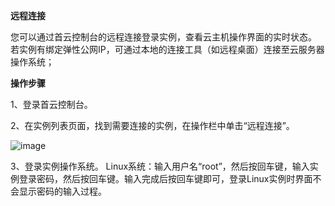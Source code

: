 **远程连接**

您可以通过首云控制台的远程连接登录实例，查看云主机操作界面的实时状态。
若实例有绑定弹性公网IP，可通过本地的连接工具（如远程桌面）连接至云服务器操作系统；

**操作步骤**

1、登录首云控制台。

2、在实例列表页面，找到需要连接的实例，在操作栏中单击“远程连接”。

 ![image](https://user-images.githubusercontent.com/88136365/195517575-e3061ca9-d2d9-45d5-8ba0-426fd867315e.png)

3、登录实例操作系统。
Linux系统：输入用户名“root”，然后按回车键，输入实例登录密码，然后按回车键。输入完成后按回车键即可，登录Linux实例时界面不会显示密码的输入过程。
